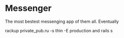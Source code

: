 # Messenger
The most bestest messenging app of them all. Eventually

rackup private_pub.ru -s thin -E production and rails s
